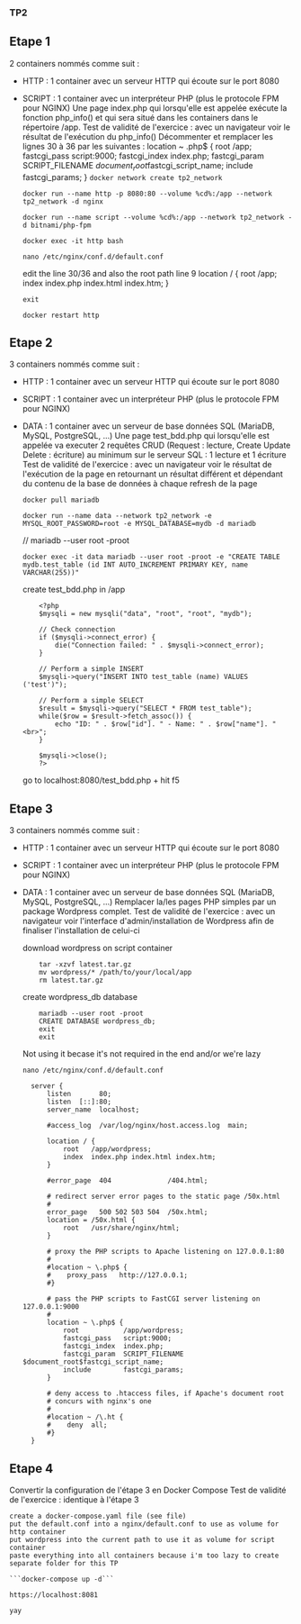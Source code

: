 ### TP2 

## Etape 1
2 containers nommés comme suit :
- HTTP : 1 container avec un serveur HTTP qui écoute sur le port 8080
- SCRIPT : 1 container avec un interpréteur PHP (plus le protocole FPM pour NGINX)
Une page index.php qui lorsqu'elle est appelée exécute la fonction php_info() et qui sera situé
dans les containers dans le répertoire /app.
Test de validité de l'exercice : avec un navigateur voir le résultat de l'exécution du php_info()
Décommenter et remplacer les lignes 30 à 36 par les suivantes :
location ~ \.php$ {
root /app;
fastcgi_pass script:9000;
fastcgi_index index.php;
fastcgi_param SCRIPT_FILENAME
$document_root$fastcgi_script_name;
include fastcgi_params;
}
    ```docker network create tp2_network```

    ```docker run --name http -p 8080:80 --volume %cd%:/app --network tp2_network -d nginx```

    ```docker run --name script --volume %cd%:/app --network tp2_network -d bitnami/php-fpm```

    ```docker exec -it http bash```

    ```nano /etc/nginx/conf.d/default.conf```

    edit the line 30/36 and also the root path line 9
    location / {
        root   /app;
        index  index.php index.html index.htm;
    }

    ```exit```

    ```docker restart http```

## Etape 2
3 containers nommés comme suit :
- HTTP : 1 container avec un serveur HTTP qui écoute sur le port 8080
- SCRIPT : 1 container avec un interpréteur PHP (plus le protocole FPM pour NGINX)
- DATA : 1 container avec un serveur de base données SQL (MariaDB, MySQL, PostgreSQL,
...)
Une page test_bdd.php qui lorsqu'elle est appelée va executer 2 requêtes CRUD (Request :
lecture, Create Update Delete : écriture) au minimum sur le serveur SQL : 1 lecture et 1 écriture
Test de validité de l'exercice : avec un navigateur voir le résultat de l'exécution de la page en
retournant un résultat différent et dépendant du contenu de la base de données à chaque
refresh de la page

    ```docker pull mariadb```

    ```docker run --name data --network tp2_network -e MYSQL_ROOT_PASSWORD=root -e MYSQL_DATABASE=mydb -d mariadb```

    // mariadb --user root -proot

    ```docker exec -it data mariadb --user root -proot -e "CREATE TABLE mydb.test_table (id INT AUTO_INCREMENT PRIMARY KEY, name VARCHAR(255))"```

    create test_bdd.php in /app

    ```
        <?php
        $mysqli = new mysqli("data", "root", "root", "mydb");

        // Check connection
        if ($mysqli->connect_error) {
            die("Connection failed: " . $mysqli->connect_error);
        }

        // Perform a simple INSERT
        $mysqli->query("INSERT INTO test_table (name) VALUES ('test')");

        // Perform a simple SELECT
        $result = $mysqli->query("SELECT * FROM test_table");
        while($row = $result->fetch_assoc()) {
            echo "ID: " . $row["id"]. " - Name: " . $row["name"]. "<br>";
        }

        $mysqli->close();
        ?>
    ```

    go to localhost:8080/test_bdd.php + hit f5


## Etape 3
3 containers nommés comme suit :
- HTTP : 1 container avec un serveur HTTP qui écoute sur le port 8080
- SCRIPT : 1 container avec un interpréteur PHP (plus le protocole FPM pour NGINX)
- DATA : 1 container avec un serveur de base données SQL (MariaDB, MySQL, PostgreSQL,
...)
Remplacer la/les pages PHP simples par un package Wordpress complet.
Test de validité de l'exercice : avec un navigateur voir l'interface d'admin/installation de
Wordpress afin de finaliser l'installation de celui-ci

    download wordpress on script container

    ``` curl -O https://wordpress.org/latest.tar.gz
        tar -xzvf latest.tar.gz
        mv wordpress/* /path/to/your/local/app
        rm latest.tar.gz
    ```

    create wordpress_db database 

    ``` docker exec -it data bash
        mariadb --user root -proot
        CREATE DATABASE wordpress_db;
        exit
        exit
    ```
    Not using it becase it's not required in the end and/or we're lazy

    ```nano /etc/nginx/conf.d/default.conf```

        server {
            listen       80;
            listen  [::]:80;
            server_name  localhost;

            #access_log  /var/log/nginx/host.access.log  main;

            location / {
                root   /app/wordpress;
                index  index.php index.html index.htm;
            }

            #error_page  404              /404.html;

            # redirect server error pages to the static page /50x.html
            #
            error_page   500 502 503 504  /50x.html;
            location = /50x.html {
                root   /usr/share/nginx/html;
            }

            # proxy the PHP scripts to Apache listening on 127.0.0.1:80
            #
            #location ~ \.php$ {
            #    proxy_pass   http://127.0.0.1;
            #}

            # pass the PHP scripts to FastCGI server listening on 127.0.0.1:9000
            #
            location ~ \.php$ {
                root           /app/wordpress;
                fastcgi_pass   script:9000;
                fastcgi_index  index.php;
                fastcgi_param  SCRIPT_FILENAME  $document_root$fastcgi_script_name;
                include        fastcgi_params;
            }

            # deny access to .htaccess files, if Apache's document root
            # concurs with nginx's one
            #
            #location ~ /\.ht {
            #    deny  all;
            #}
        }

## Etape 4
Convertir la configuration de l'étape 3 en Docker Compose
Test de validité de l'exercice : identique à l'étape 3

    create a docker-compose.yaml file (see file)
    put the default.conf into a nginx/default.conf to use as volume for http container
    put wordpress into the current path to use it as volume for script container
    paste everything into all containers because i'm too lazy to create separate folder for this TP

    ```docker-compose up -d```

    https://localhost:8081
    
    yay